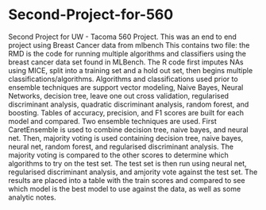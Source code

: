 # Second-Project-for-560
Second Project for UW - Tacoma 560 Project. This was an end to end project using Breast Cancer data from mlbench
This contains two file: the RMD is the code for running multiple algorithms and classifiers using the breast cancer data set found in MLBench.
The R code first imputes NAs using MICE, split into a training set and a hold out set, then begins multiple classifications/algorithms.
Algorithms and classifications used prior to ensemble techniques are support vector modeling, Naive Bayes, Neural Networks, decision tree, leave one out cross validation, regularised discriminant analysis, quadratic discriminant analysis, random forest, and boosting. Tables of accuracy, precision, and F1 scores are built for each model and compared.
Two ensemble techniques are used. First CaretEnsemble is used to combine decision tree, naive bayes, and neural net. Then, majority voting is used containing decision tree, naive bayes, neural net, random forest, and regularised discriminant analysis. The majority voting is compared to the other scores to determine which algorithms to try on the test set.
The test set is then run using neural net, regularised discriminant analysis, and amjority vote against the test set. The results are placed into a table with the train scores and compared to see which model is the best model to use against the data, as well as some analytic notes.
